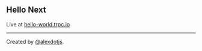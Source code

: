 ## Hello Next

Live at [hello-world.trpc.io](https://hello-world.trpc.io)

---

Created by [@alexdotjs](https://twitter.com/alexdotjs).
